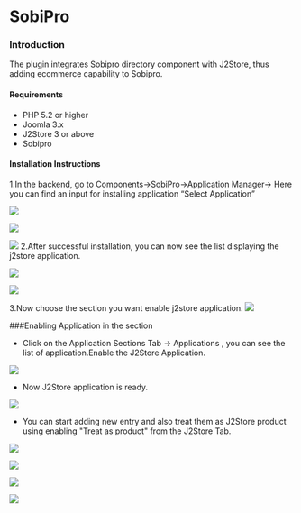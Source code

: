 # SobiPro

### Introduction
The plugin integrates Sobipro directory component with J2Store, thus adding ecommerce capability to Sobipro. 

#### Requirements
* PHP 5.2 or higher
* Joomla 3.x
* J2Store 3 or above
* Sobipro

#### Installation Instructions 
1.In the backend, go to Components->SobiPro->Application Manager-> Here you can find an input for installing application  “Select Application”

![](sobipro_step_1.png)


![](sobipro_step_2.png)

![](sobipro_step_3.png)
2.After successful installation, you can now see the list displaying the j2store application.

![](step_6.png)

![](step_7.png)


3.Now choose the section you want enable j2store application.
![](step_8.png)

###Enabling Application in the section
* Click on the Application Sections Tab -> Applications ,   you can see the list of application.Enable the J2Store   Application. 

![](step_12.png)

* Now J2Store application is ready.
 
![](step_13.png)

* You can start adding new entry and also treat them as J2Store product using enabling "Treat as product" from the J2Store Tab.

![](step_13_a.png)

![](step_17_b.png)

![](step_17_c.png)

![](step_17_d.png)




